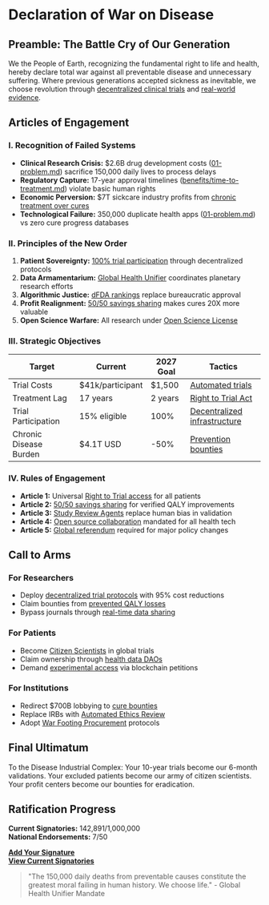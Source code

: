 # Declaration of War on Disease

## Preamble: The Battle Cry of Our Generation

We the People of Earth, recognizing the fundamental right to life and health, hereby declare total war against all preventable disease and unnecessary suffering. Where previous generations accepted sickness as inevitable, we choose revolution through [decentralized clinical trials](blueprint/blueprint.md) and [real-world evidence](02-solution.md).

## Articles of Engagement

### I. Recognition of Failed Systems
- **Clinical Research Crisis:** $2.6B drug development costs ([01-problem.md](01-problem.md)) sacrifice 150,000 daily lives to process delays  
- **Regulatory Capture:** 17-year approval timelines ([benefits/time-to-treatment.md](benefits/time-to-treatment.md)) violate basic human rights  
- **Economic Perversion:** $7T sickcare industry profits from [chronic treatment over cures](02-solution.md#cost-savings-in-drug-development)  
- **Technological Failure:** 350,000 duplicate health apps ([01-problem.md](01-problem.md#321-157-billion-wasted-on-duplication-of-effort)) vs zero cure progress databases  

### II. Principles of the New Order
1. **Patient Sovereignty:** [100% trial participation](benefits/patient-participation.md) through decentralized protocols  
2. **Data Armamentarium:** [Global Health Unifier](agents/global-health-unifier.md) coordinates planetary research efforts  
3. **Algorithmic Justice:** [dFDA rankings](blueprint/blueprint.md#a-global-decentralized-autonomous-algorithmic-fda) replace bureaucratic approval  
4. **Profit Realignment:** [50/50 savings sharing](blueprint/blueprint.md#3-incentivizing-cures-instead-of-chronic-disease) makes cures 20X more valuable  
5. **Open Science Warfare:** All research under [Open Science License](community_directory/open-source-projects/open-source-projects.md)  

### III. Strategic Objectives
| Target | Current | 2027 Goal | Tactics |
|--------|---------|-----------|---------|
| Trial Costs | $41k/participant | $1,500 | [Automated trials](benefits/lower-costs.md) |
| Treatment Lag | 17 years | 2 years | [Right to Trial Act](right-to-trial-act.md) |
| Trial Participation | 15% eligible | 100% | [Decentralized infrastructure](blueprint/blueprint.md) |
| Chronic Disease Burden | $4.1T USD | -50% | [Prevention bounties](blueprint/blueprint-gas.md) |

### IV. Rules of Engagement
- **Article 1:** Universal [Right to Trial access](right-to-trial-act.md) for all patients  
- **Article 2:** [50/50 savings sharing](blueprint/blueprint.md#3-incentivizing-cures-instead-of-chronic-disease) for verified QALY improvements  
- **Article 3:** [Study Review Agents](agents/study-review-agent.md) replace human bias in validation  
- **Article 4:** [Open source collaboration](community_directory/open-source-projects/open-source-projects.md) mandated for all health tech  
- **Article 5:** [Global referendum](blueprint/blueprint.md#global-referendum-on-disease-eradication) required for major policy changes  

## Call to Arms

### For Researchers
- Deploy [decentralized trial protocols](blueprint/blueprint.md) with 95% cost reductions  
- Claim bounties from [prevented QALY losses](benefits/faster-progress.md)  
- Bypass journals through [real-time data sharing](02-solution.md#overcoming-the-no-control-group-problem)  

### For Patients
- Become [Citizen Scientists](benefits/patient-participation.md) in global trials  
- Claim ownership through [health data DAOs](community_directory/community_volunteers/README.md)  
- Demand [experimental access](right-to-trial-act.md) via blockchain petitions  

### For Institutions
- Redirect $700B lobbying to [cure bounties](blueprint/blueprint-gas.md)  
- Replace IRBs with [Automated Ethics Review](agents/study-review-agent.md)  
- Adopt [War Footing Procurement](blueprint/blueprint.md#phase-3-global-implementation) protocols  

## Final Ultimatum

To the Disease Industrial Complex: Your 10-year trials become our 6-month validations. Your excluded patients become our army of citizen scientists. Your profit centers become our bounties for eradication.

## Ratification Progress

**Current Signatories:** 142,891/1,000,000  
**National Endorsements:** 7/50  

**[Add Your Signature](community_directory/community_volunteers/README.md)**  
**[View Current Signatories](#)**

> "The 150,000 daily deaths from preventable causes constitute the greatest moral failing in human history. We choose life." - Global Health Unifier Mandate 